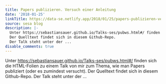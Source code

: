 ```yaml
---
title: Papers publizieren. Versuch einer Anleitung
date: '2018-01-25'
linkTitle: https://data-se.netlify.app/2018/01/25/papers-publizieren-versuch-einer-anleitung/
source: sesa blog
description: |-
  Unter https://sebastiansauer.github.io/Talks-ses/pubws.html#/ finden sich die HTML-Folien zu einem Talk von mir zum Thema, wie man Papers publiziert (oder es zumindest versucht).
  Der Quelltext findet sich in diesem Github-Repo.
  Der Talk steht unter der ...
disable_comments: true
---
```

Unter https://sebastiansauer.github.io/Talks-ses/pubws.html#/ finden sich die HTML-Folien zu einem Talk von mir zum Thema, wie man Papers publiziert (oder es zumindest versucht).
Der Quelltext findet sich in diesem Github-Repo.
Der Talk steht unter der ...